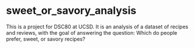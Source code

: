 # sweet_or_savory_analysis
This is a project for DSC80 at UCSD. It is an analysis of a dataset of recipes and reviews, with the goal of answering the question: Which do people prefer, sweet, or savory recipes?